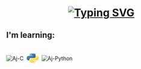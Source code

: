<h1 align="center">
  <a href="https://git.io/typing-svg"><img src="https://readme-typing-svg.herokuapp.com?font=Fredoka&weight=200&size=15&pause=1000&color=9232D4&center=true&vCenter=true&random=false&width=435&lines=Hi%2C+i'm+Ana+Joyce+%F0%9F%91%8B;Software+engineer+student!" alt="Typing SVG" /></a>
</h1>

## I'm learning:
<div style="display: inline_block"><br>
  <img align="center" alt="Aj-C" height="30" width="40" src="https://cdn.jsdelivr.net/gh/devicons/devicon/icons/c/c-original.svg">
  <img align="center" alt="Aj-Python" height="30" width="40" src="https://raw.githubusercontent.com/devicons/devicon/master/icons/python/python-original.svg">
  <img align="center" alt="Aj-Python" height="30" width="40" src="https://cdn.jsdelivr.net/gh/devicons/devicon/icons/java/java-original-wordmark.svg">
</div>
